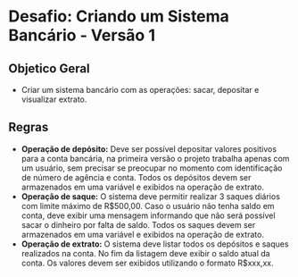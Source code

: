 # Desafio: Criando um Sistema Bancário - Versão 1

## Objetico Geral

- Criar um sistema bancário com as operações: sacar, depositar e visualizar extrato.

## Regras
- <b>Operação de depósito:</b> Deve ser possível depositar valores positivos para a conta bancária, na primeira versão o projeto trabalha apenas com um usuário, sem precisar se preocupar no momento com identificação de número de agência e conta. Todos os depósitos devem ser armazenados em uma variável e exibidos na operação de extrato.
- <b>Operação de saque:</b> O sistema deve permitir realizar 3 saques diários com limite máximo de R$500,00. Caso o usuário não tenha saldo em conta, deve exibir uma mensagem informando que não será possível sacar o dinheiro por falta de saldo. Todos os saques devem ser armazenados em uma variável e exibidos na operação de extrato.
- <b>Operação de extrato:</b> O sistema deve listar todos os depósitos e saques realizados na conta. No fim da listagem deve exibir o saldo atual da conta. Os valores devem ser exibidos utilizando o formato R$xxx,xx.



